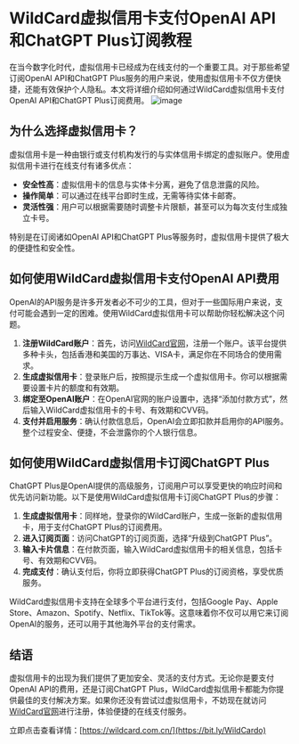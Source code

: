 # WildCard虚拟信用卡支付OpenAI API和ChatGPT Plus订阅教程

在当今数字化时代，虚拟信用卡已经成为在线支付的一个重要工具。对于那些希望订阅OpenAI API和ChatGPT Plus服务的用户来说，使用虚拟信用卡不仅方便快捷，还能有效保护个人隐私。本文将详细介绍如何通过WildCard虚拟信用卡支付OpenAI API和ChatGPT Plus订阅费用。
![image](https://github.com/user-attachments/assets/77851b58-c54e-4469-863d-158d7fa92b37)


## 为什么选择虚拟信用卡？

虚拟信用卡是一种由银行或支付机构发行的与实体信用卡绑定的虚拟账户。使用虚拟信用卡进行在线支付有诸多优点：

- **安全性高**：虚拟信用卡的信息与实体卡分离，避免了信息泄露的风险。
- **操作简单**：可以通过在线平台即时生成，无需等待实体卡邮寄。
- **灵活性强**：用户可以根据需要随时调整卡片限额，甚至可以为每次支付生成独立卡号。

特别是在订阅诸如OpenAI API和ChatGPT Plus等服务时，虚拟信用卡提供了极大的便捷性和安全性。

## 如何使用WildCard虚拟信用卡支付OpenAI API费用

OpenAI的API服务是许多开发者必不可少的工具，但对于一些国际用户来说，支付可能会遇到一定的困难。使用WildCard虚拟信用卡可以帮助你轻松解决这个问题。

1. **注册WildCard账户**：首先，访问[WildCard官网](https://bit.ly/WildCardo)，注册一个账户。该平台提供多种卡头，包括香港和美国的万事达、VISA卡，满足你在不同场合的使用需求。
2. **生成虚拟信用卡**：登录账户后，按照提示生成一个虚拟信用卡。你可以根据需要设置卡片的额度和有效期。
3. **绑定至OpenAI账户**：在OpenAI官网的账户设置中，选择“添加付款方式”，然后输入WildCard虚拟信用卡的卡号、有效期和CVV码。
4. **支付并启用服务**：确认付款信息后，OpenAI会立即扣款并启用你的API服务。整个过程安全、便捷，不会泄露你的个人银行信息。

## 如何使用WildCard虚拟信用卡订阅ChatGPT Plus

ChatGPT Plus是OpenAI提供的高级服务，订阅用户可以享受更快的响应时间和优先访问新功能。以下是使用WildCard虚拟信用卡订阅ChatGPT Plus的步骤：

1. **生成虚拟信用卡**：同样地，登录你的WildCard账户，生成一张新的虚拟信用卡，用于支付ChatGPT Plus的订阅费用。
2. **进入订阅页面**：访问ChatGPT的订阅页面，选择“升级到ChatGPT Plus”。
3. **输入卡片信息**：在付款页面，输入WildCard虚拟信用卡的相关信息，包括卡号、有效期和CVV码。
4. **完成支付**：确认支付后，你将立即获得ChatGPT Plus的订阅资格，享受优质服务。

WildCard虚拟信用卡支持在全球多个平台进行支付，包括Google Pay、Apple Store、Amazon、Spotify、Netflix、TikTok等。这意味着你不仅可以用它来订阅OpenAI的服务，还可以用于其他海外平台的支付需求。

## 结语

虚拟信用卡的出现为我们提供了更加安全、灵活的支付方式。无论你是要支付OpenAI API的费用，还是订阅ChatGPT Plus，WildCard虚拟信用卡都能为你提供最佳的支付解决方案。如果你还没有尝试过虚拟信用卡，不妨现在就访问[WildCard官网](https://bit.ly/WildCardo)进行注册，体验便捷的在线支付服务。

立即点击查看详情：[https://wildcard.com.cn/](https://bit.ly/WildCardo)
